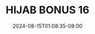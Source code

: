 --- 
title: "HIJAB BONUS 16"
description: "download  video bokep HIJAB BONUS 16 doodstream   new"
date: 2024-08-15T01:08:35-08:00
file_code: "hrh8f11twddq"
draft: false
cover: "stso7xxog1vas1q3.jpg"
tags: ["HIJAB", "BONUS", "bokep-indo", "bokep-viral", "bokep-ig"]
length: 66
fld_id: "1391198"
foldername: ".NURILAHIJAB18Video"
categories: [".NURILAHIJAB18Video"]
views: 137
---